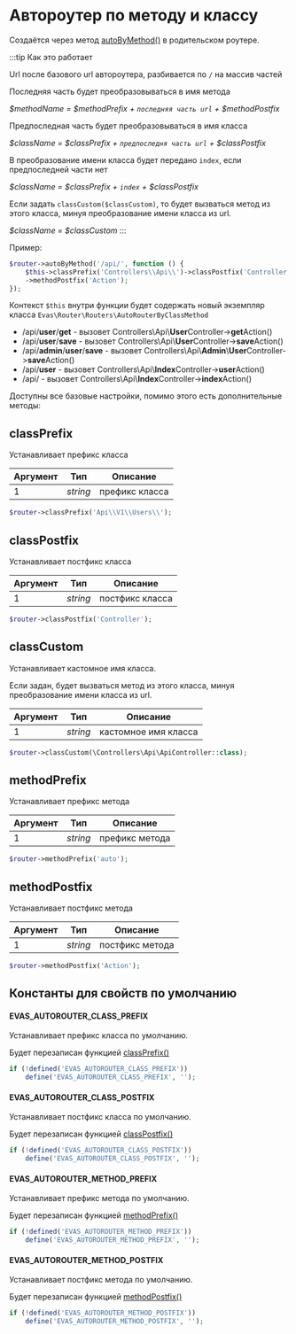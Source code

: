 # Автороутер по методу и классу

Создаётся через метод [autoByMethod()](/guide/base/groups.html#autobymethod) в родительском роутере.

:::tip Как это работает

Url после базового url автороутера, разбивается по `/` на массив частей

Последняя часть будет преобразовываться в имя метода

*$methodName = $methodPrefix + `последняя часть url` + $methodPostfix*

Предпоследная часть будет преобразовываться в имя класса

*$className = $classPrefix + `предпоследня часть url` + $classPostfix*

В преобразование имени класса будет передано `index`, если предпоследней части нет

*$className = $classPrefix + `index` + $classPostfix*

Если задать `classCustom($classCustom)`, то будет вызваться метод из этого класса, минуя преобразование имени класса из url.

*$className = $classCustom*
:::


Пример:
```php
$router->autoByMethod('/api/', function () {
    $this->classPrefix('Controllers\\Api\\')->classPostfix('Controller')
    ->methodPostfix('Action');
});
```
Контекст `$this` внутри функции будет содержать новый экземпляр класса `Evas\Router\Routers\AutoRouterByClassMethod`

- /api/**user**/**get** - вызовет Controllers\Api\\**User**Controller->**get**Action()
- /api/**user**/**save** - вызовет Controllers\Api\\**User**Controller->**save**Action()
- /api/**admin**/**user**/**save** - вызовет Controllers\Api\\**Admin**\\**User**Controller->**save**Action()
- /api/**user** - вызовет Controllers\Api\\**Index**Controller->**user**Action()
- /api/ - вызовет Controllers\Api\\**Index**Controller->**index**Action()

Доступны все базовые настройки, помимо этого есть дополнительные методы:

## classPrefix

Устанавливает префикс класса

| Аргумент | Тип | Описание |
|-----------|-----|----------|
| 1 | *string* | префикс класса |

```php
$router->classPrefix('Api\\V1\\Users\\');
```

## classPostfix

Устанавливает постфикс класса

| Аргумент | Тип | Описание |
|-----------|-----|----------|
| 1 | *string* | постфикс класса |

```php
$router->classPostfix('Controller');
```

## classCustom

Устанавливает кастомное имя класса.

Если задан, будет вызваться метод из этого класса, минуя преобразование имени класса из url.

| Аргумент | Тип | Описание |
|-----------|-----|----------|
| 1 | *string* | кастомное имя класса |

```php
$router->classCustom(\Controllers\Api\ApiController::class);
```

## methodPrefix

Устанавливает префикс метода

| Аргумент | Тип | Описание |
|-----------|-----|----------|
| 1 | *string* | префикс метода |

```php
$router->methodPrefix('auto');
```

## methodPostfix

Устанавливает постфикс метода

| Аргумент | Тип | Описание |
|-----------|-----|----------|
| 1 | *string* | постфикс метода |

```php
$router->methodPostfix('Action');
```

## Константы для свойств по умолчанию

#### EVAS_AUTOROUTER_CLASS_PREFIX

Устанавливает префикс класса по умолчанию.

Будет перезаписан функцией [classPrefix()](#classprefix)

```php
if (!defined('EVAS_AUTOROUTER_CLASS_PREFIX'))
    define('EVAS_AUTOROUTER_CLASS_PREFIX', '');
```

#### EVAS_AUTOROUTER_CLASS_POSTFIX

Устанавливает постфикс класса по умолчанию.

Будет перезаписан функцией [classPostfix()](#classpostfix)

```php
if (!defined('EVAS_AUTOROUTER_CLASS_POSTFIX'))
    define('EVAS_AUTOROUTER_CLASS_POSTFIX', '');
```

#### EVAS_AUTOROUTER_METHOD_PREFIX

Устанавливает префикс метода по умолчанию.

Будет перезаписан функцией [methodPrefix()](#methodprefix)

```php
if (!defined('EVAS_AUTOROUTER_METHOD_PREFIX'))
    define('EVAS_AUTOROUTER_METHOD_PREFIX', '');
```

#### EVAS_AUTOROUTER_METHOD_POSTFIX

Устанавливает постфикс метода по умолчанию.

Будет перезаписан функцией [methodPostfix()](#methodpostfix)

```php
if (!defined('EVAS_AUTOROUTER_METHOD_POSTFIX'))
    define('EVAS_AUTOROUTER_METHOD_POSTFIX', '');
```
